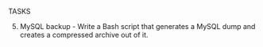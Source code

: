 TASKS


5. MySQL backup - Write a Bash script that generates a MySQL dump and creates a compressed archive out of it.


